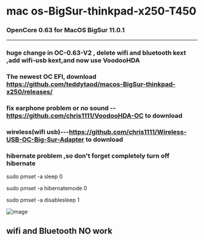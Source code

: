 # mac os-BigSur-thinkpad-x250-T450
### OpenCore 0.63 for MacOS BigSur 11.0.1 
_____________________________________________________________________________________________________________
### huge change in OC-0.63-V2 , delete wifi and bluetooth kext ,add wifi-usb kext,and now use VoodooHDA
### The newest OC EFI, download https://github.com/teddytaod/macos-BigSur-thinkpad-x250/releases/
### fix earphone problem or no sound --https://github.com/chris1111/VoodooHDA-OC to download
### wireless(wifi usb)---https://github.com/chris1111/Wireless-USB-OC-Big-Sur-Adapter  to download

###  hibernate problem ,so don't forget completely turn off hibernate
sudo pmset -a sleep 0

sudo pmset -a hibernatemode 0

sudo pmset -a disablesleep 1

![image](https://github.com/teddytaod/macos-BigSur-thinkpad-x250/blob/master/BigSur-beta6.png)
## wifi and Bluetooth NO work
